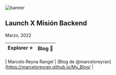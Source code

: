 
![banner](https://user-images.githubusercontent.com/17634377/155241139-a345385a-7528-4aab-ae9a-9ed094d39250.png)

Launch X Misión Backend
---
Marzo, 2022


| Explorer ⭐️ | Blog 🚀 |
| ------------- | ------------- |

| Marcelo Reyna Rangel | [Blog de @marceloreyran](https://marceloreyran.github.io/My_Blog/ |

